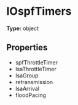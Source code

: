 # IOspfTimers


**Type:** object

## Properties
* spfThrottleTimer
* lsaThrottleTimer
* lsaGroup
* retransmission
* lsaArrival
* floodPacing
